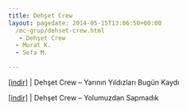 ```yaml
---
title: Dehşet Crew
layout: pagedate: 2014-05-15T13:06:50+00:00
  /mc-grup/dehset-crew.html
   - Dehşet Crew
  - Murat K.
  - Sefa M.

---
```

<a href="https://cloud.mail.ru/public/cd435cf4c909/Dehset%20Crew%20-%20Yarinin%20Yildizlari%20Bugun%20Kaydi" target="_blank">[indir]</a> | Dehşet Crew &#8211; Yarının Yıldızları Bugün Kaydı

<a href="https://cloud.mail.ru/public/24eb8b2bfd8b/Dehset%20Crew%20-%20Yolumuzdan%20Sapmadik" target="_blank">[indir]</a> | Dehşet Crew &#8211; Yolumuzdan Sapmadık